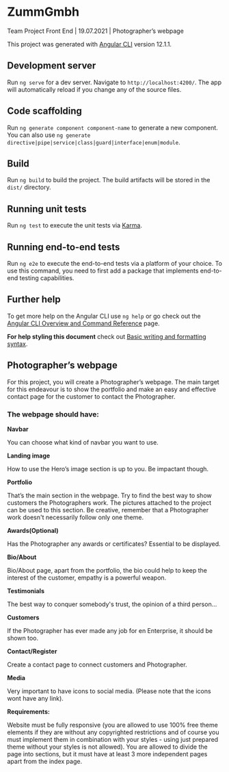 # ZummGmbh

Team Project Front End | 19.07.2021 | Photographer’s webpage

This project was generated with [Angular CLI](https://github.com/angular/angular-cli) version 12.1.1.

## Development server

Run `ng serve` for a dev server. Navigate to `http://localhost:4200/`. The app will automatically reload if you change any of the source files.

## Code scaffolding

Run `ng generate component component-name` to generate a new component. You can also use `ng generate directive|pipe|service|class|guard|interface|enum|module`.

## Build

Run `ng build` to build the project. The build artifacts will be stored in the `dist/` directory.

## Running unit tests

Run `ng test` to execute the unit tests via [Karma](https://karma-runner.github.io).

## Running end-to-end tests

Run `ng e2e` to execute the end-to-end tests via a platform of your choice. To use this command, you need to first add a package that implements end-to-end testing capabilities.

## Further help

To get more help on the Angular CLI use `ng help` or go check out the [Angular CLI Overview and Command Reference](https://angular.io/cli) page.

**For help styling this document** check out [Basic writing and formatting syntax](https://docs.github.com/en/github/writing-on-github/getting-started-with-writing-and-formatting-on-github/basic-writing-and-formatting-syntax#headings).


## Photographer’s webpage 

For this project, you will create a Photographer’s webpage. The main target for this endeavour is to show the portfolio and make an easy and effective contact page for the customer to contact the Photographer. 

### The webpage should have: 

**Navbar** 

You can choose what kind of navbar you want to use. 

**Landing image** 

How to use the Hero’s image section is up to you. Be impactant though. 

**Portfolio** 

That’s the main section in the webpage. Try to find the best way to show customers the Photographers work. The pictures attached to the project can be used to this section. Be creative, remember that a Photographer work doesn't necessarily follow only one theme. 

**Awards(Optional)** 

Has the Photographer any awards or certificates? Essential to be displayed. 

**Bio/About** 

Bio/About page, apart from the portfolio, the bio could help to keep the interest of the customer, empathy is a powerful weapon. 

**Testimonials** 

The best way to conquer somebody's trust, the opinion of a third person...  

**Customers** 

If the Photographer has ever made any job for en Enterprise, it should be shown too. 

**Contact/Register** 

Create a contact page to connect customers and Photographer. 

**Media** 

Very important to have icons to social media. (Please note that the icons wont have any link).

**Requirements:**

Website must be fully responsive (you are allowed to use 100% free theme elements if they are without any copyrighted restrictions and of course you must implement them in combination with your styles - using just prepared theme without your styles is not allowed). You are allowed to divide the page into sections, but it must have at least 3 more independent pages apart from the index page. 

